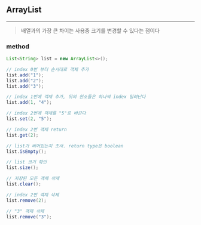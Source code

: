 ## ArrayList
---

> 배열과의 가장 큰 차이는 사용중 크기를 변경할 수 있다는 점이다

### method

```java
List<String> list = new ArrayList<>();

// index 0번 부터 순서대로 객체 추가
list.add("1");              
list.add("2");
list.add("3");

// index 1번에 객체 추가, 뒤의 원소들은 하나씩 index 밀려난다
list.add(1, "4");

// index 2번에 객체를 "5"로 바꾼다
list.set(2, "5");

// index 2번 객체 return
list.get(2);

// list가 비어있는지 조사. return type은 boolean
list.isEmpty();

// list 크기 확인
list.size();

// 저장된 모든 객체 삭제
list.clear();

// index 2번 객체 삭제
list.remove(2);

// "3" 객체 삭제
list.remove("3");
```
